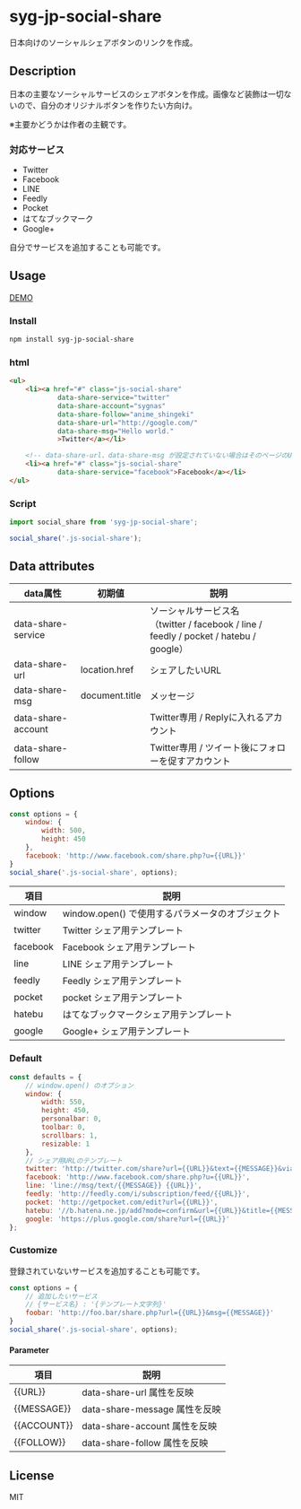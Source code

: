 # syg-jp-social-share

日本向けのソーシャルシェアボタンのリンクを作成。

## Description

日本の主要なソーシャルサービスのシェアボタンを作成。画像など装飾は一切ないので、自分のオリジナルボタンを作りたい方向け。

※主要かどうかは作者の主観です。

### 対応サービス

- Twitter
- Facebook
- LINE
- Feedly
- Pocket
- はてなブックマーク
- Google+

自分でサービスを追加することも可能です。

## Usage

[DEMO](demo/)

### Install
```sh
npm install syg-jp-social-share
```

### html
```html
<ul>
    <li><a href="#" class="js-social-share"
            data-share-service="twitter"
            data-share-account="sygnas"
            data-share-follow="anime_shingeki"
            data-share-url="http://google.com/"
            data-share-msg="Hello world."
            >Twitter</a></li>

    <!-- data-share-url、data-share-msg が設定されていない場合はそのページのURL、タイトルが使われる -->
    <li><a href="#" class="js-social-share"
            data-share-service="facebook">Facebook</a></li>
</ul>
```

### Script
```JavaScript
import social_share from 'syg-jp-social-share';

social_share('.js-social-share');
```

## Data attributes

| data属性 | 初期値 | 説明 |
| --- | --- | --- |
| data-share-service |  | ソーシャルサービス名<br>（twitter / facebook / line / feedly / pocket / hatebu / google） |
| data-share-url | location.href | シェアしたいURL |
| data-share-msg | document.title | メッセージ |
| data-share-account |  | Twitter専用 / Replyに入れるアカウント |
| data-share-follow |  | Twitter専用 / ツイート後にフォローを促すアカウント |


## Options

```javascript
const options = {
    window: {
        width: 500,
        height: 450
    },
    facebook: 'http://www.facebook.com/share.php?u={{URL}}'
}
social_share('.js-social-share', options);
```

| 項目 | 説明 |
| ---- | ---- |
| window | window.open() で使用するパラメータのオブジェクト |
| twitter | Twitter シェア用テンプレート |
| facebook | Facebook シェア用テンプレート |
| line | LINE シェア用テンプレート |
| feedly | Feedly シェア用テンプレート |
| pocket | pocket シェア用テンプレート |
| hatebu | はてなブックマークシェア用テンプレート |
| google | Google+ シェア用テンプレート |

### Default
```javascript
const defaults = {
    // window.open() のオプション
    window: {
        width: 550,
        height: 450,
        personalbar: 0,
        toolbar: 0,
        scrollbars: 1,
        resizable: 1
    },
    // シェア用URLのテンプレート
    twitter: 'http://twitter.com/share?url={{URL}}&text={{MESSAGE}}&via={{ACCOUNT}}&related={{FOLLOW}}',
    facebook: 'http://www.facebook.com/share.php?u={{URL}}',
    line: 'line://msg/text/{{MESSAGE}} {{URL}}',
    feedly: 'http://feedly.com/i/subscription/feed/{{URL}}',
    pocket: 'http://getpocket.com/edit?url={{URL}}',
    hatebu: '//b.hatena.ne.jp/add?mode=confirm&url={{URL}}&title={{MESSAGE}}',
    google: 'https://plus.google.com/share?url={{URL}}'
};
```
### Customize

登録されていないサービスを追加することも可能です。

```javascript
const options = {
    // 追加したいサービス
    // {サービス名} : '{テンプレート文字列}'
    foobar: 'http://foo.bar/share.php?url={{URL}}&msg={{MESSAGE}}'
}
social_share('.js-social-share', options);
```

#### Parameter

| 項目 | 説明 |
| --- | --- |
| {{URL}} | data-share-url 属性を反映 |
| {{MESSAGE}} | data-share-message 属性を反映 |
| {{ACCOUNT}} | data-share-account 属性を反映 |
| {{FOLLOW}} | data-share-follow 属性を反映 |

## License
MIT